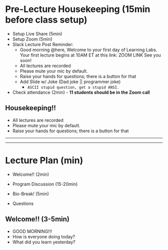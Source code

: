 # Pre-Lecture Housekeeping (15min before class setup)
* Setup Live Share (5min)
* Setup Zoom (5min)
* Slack Lecture Post Reminder:
    * Good morning @here, Welcome to your first day of Learning Labs. Your first lecture begins at 10AM ET at this link: ZOOM LINK
    See you soon!
    * All lectures are recorded
    * Please mute your mic by default.
    * Raise your hands for questions; there is a button for that
    * Add Slide w/ Joke (Dad joke || programmer joke)
      * `ASCII stupid question, get a stupid ANSI.`
* Check attendance (2min) - **11 students should be in the Zoom call**

## Housekeeping!!
* All lectures are recorded
* Please mute your mic by default.
* Raise your hands for questions; there is a button for that

---
---

# Lecture Plan (min)
* Welcome!! (2min)

* Program Discussion (15-20min)
* Bio-Break! (5min)
* Questions

## Welcome!! (3-5min)
* GOOD MORNING!!!
* How is everyone doing today?
* What did you learn yesterday?

